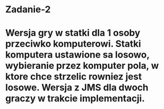 # Zadanie-2
# Wersja gry w statki dla 1 osoby przeciwko komputerowi. Statki komputera ustawione sa losowo, wybieranie przez komputer pola, w ktore chce strzelic rowniez jest losowe. Wersja z JMS dla dwoch graczy w trakcie implementacji.
